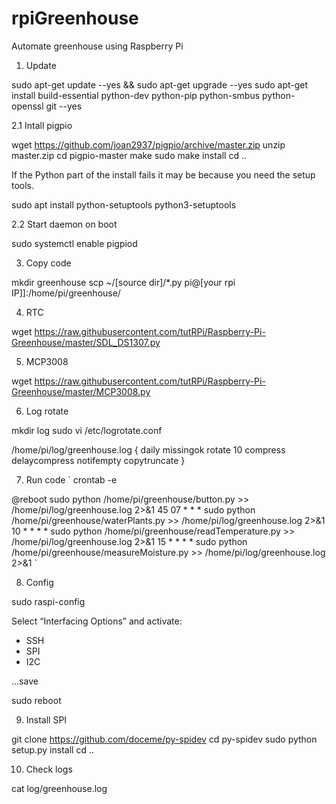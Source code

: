 # rpiGreenhouse
Automate greenhouse using Raspberry Pi

1. Update

sudo apt-get update --yes && sudo apt-get upgrade --yes
sudo apt-get install build-essential python-dev python-pip python-smbus python-openssl git --yes

2.1 Intall pigpio

wget https://github.com/joan2937/pigpio/archive/master.zip
unzip master.zip
cd pigpio-master
make
sudo make install
cd ..

If the Python part of the install fails it may be because you need the setup tools.

sudo apt install python-setuptools python3-setuptools

2.2 Start daemon on boot

sudo systemctl enable pigpiod

3. Copy code

mkdir greenhouse
scp ~/[source dir]/*.py pi@[your rpi IP]]:/home/pi/greenhouse/

4. RTC

wget https://raw.githubusercontent.com/tutRPi/Raspberry-Pi-Greenhouse/master/SDL_DS1307.py

5. MCP3008

wget https://raw.githubusercontent.com/tutRPi/Raspberry-Pi-Greenhouse/master/MCP3008.py

6. Log rotate

mkdir log
sudo vi /etc/logrotate.conf

/home/pi/log/greenhouse.log {
    daily
    missingok
    rotate 10
    compress
    delaycompress
    notifempty
    copytruncate
}

7. Run code
`
crontab -e

@reboot       sudo python /home/pi/greenhouse/button.py >> /home/pi/log/greenhouse.log 2>&1
45 07 * * *   sudo python /home/pi/greenhouse/waterPlants.py >> /home/pi/log/greenhouse.log 2>&1
10 *  * * *   sudo python /home/pi/greenhouse/readTemperature.py >> /home/pi/log/greenhouse.log 2>&1
15 *  * * *   sudo python /home/pi/greenhouse/measureMoisture.py >> /home/pi/log/greenhouse.log 2>&1
`

8. Config

sudo raspi-config

Select “Interfacing Options” and activate:
* SSH
* SPI
* I2C

...save

sudo reboot

9. Install SPI

git clone https://github.com/doceme/py-spidev
cd py-spidev
sudo python setup.py install
cd ..

10. Check logs

cat log/greenhouse.log

